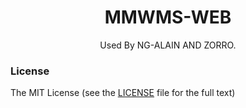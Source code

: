 
<h1 align="center">MMWMS-WEB</h1>

<div align="center">
  Used By NG-ALAIN AND ZORRO.
</div>

### License

The MIT License (see the [LICENSE](https://github.com/ng-alain/ng-alain/blob/master/LICENSE) file for the full text)
